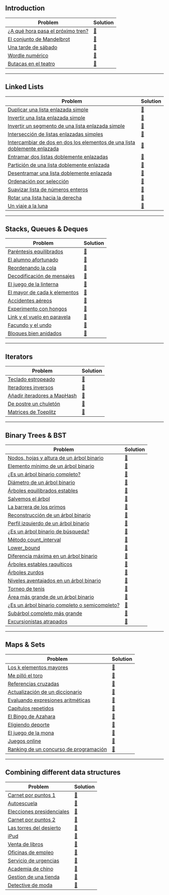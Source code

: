 ## Introduction

| Problem | Solution |
| --- | --- |
| [¿A qué hora pasa el próximo tren?](Enunciados/1._A_que_hora_pasa_el_proximo_tren.pdf) | [🔗 ](Soluciones/1._A_que_hora_pasa_proximo_tren) |
| [El conjunto de Mandelbrot](Enunciados/2._El_conjunto_de_Mandelbrot.pdf) | [🔗 ](Soluciones/2._Conjunto_de_Mandelbrot) |
| [Una tarde de sábado](Enunciados/3._Una_tarde_de_sabado.pdf) | [🔗 ](Soluciones/3._Una_tarde_de_sabado) |
| [Wordle numérico](Enunciados/4._Wordle_numerico.pdf) | [🔗 ](Soluciones/4._Wordle) |
| [Butacas en el teatro](Enunciados/5._Butacas_en_el_teatro.pdf) | [🔗 ](Soluciones/5_Butacas_en_el_teatro.cpp) |

---

## Linked Lists

| Problem | Solution |
| --- | --- |
| [Duplicar una lista enlazada simple](Enunciados/6._Duplicar_una_lista.pdf) | [🔗 ](Soluciones/6_Duplicar_lista_enlazada_simple.cpp) |
| [Invertir una lista enlazada simple](Enunciados/7._Invertir_una_lista_enlazada_simple.pdf) | [🔗 ](Soluciones/7_Invertir_lista_enlazada_simple.cpp) |
| [Invertir un segmento de una lista enlazada simple](Enunciados/8._Invertir_un_segmento_de_una_lista_enlazada_simple.pdf) | [🔗 ](Soluciones/8_Inv_seg_lista_enl_simple.cpp) |
| [Intersección de listas enlazadas simples](Enunciados/9._Interseccion_de_listas_enlazadas_simples.pdf) | [🔗 ](Soluciones/9_Intersec_list_enl_simp.cpp) |
| [Intercambiar de dos en dos los elementos de una lista doblemente enlazada](Enunciados/10._Intercambiar_de_dos_en_dos_los_elementos_de_una_lista_doblemente_enlazada.pdf) | [🔗 ](Soluciones/10_Intercambiar_de_dos_en_dos.cpp) |
| [Entramar dos listas doblemente enlazadas](Enunciados/11._Entramar_dos_listas_doblemente_enlazadas.pdf) | [🔗 ](Soluciones/11_Entramar_2_listas_dob_enl.cpp) |
| [Partición de una lista doblemente enlazada](Enunciados/12._Particion_de_una_lista_doblemente_enlazada.pdf) | [🔗 ](Soluciones/12_Particion_dob_enl_circular.cpp) |
| [Desentramar una lista doblemente enlazada](Enunciados/13._Desentramar_una_lista_doblemente_enlazada.pdf) | [🔗 ](Soluciones/13_Desentramar_lista_enl.cpp) |
| [Ordenación por selección](Enunciados/23._Ordenacion_por_seleccion.pdf) | [🔗 ](Soluciones/23_Ord_por_selec.cpp) |
| [Suavizar lista de números enteros](Enunciados/Extra._Suavizar_lista_de_numeros_enteros.pdf) | [🔗 ](Soluciones/Suavizar_una_list_de_num_ent.cpp) |
| [Rotar una lista hacia la derecha](Enunciados/X14._Rotar_una_lista_hacia_la_derecha.pdf) | [🔗 ](Soluciones/X14_Rot_dcha_lista.cpp) |
| [Un viaje a la luna](Enunciados/32._Un_viaje_a_la_luna.pdf) | [🔗 ](Soluciones/32_Viajando_a_la_luna.cpp) |

---

## Stacks, Queues & Deques

| Problem | Solution |
| --- | --- |
| [Paréntesis equilibrados](Enunciados/14._Parentesis_equilibrados.pdf) | [🔗 ](Soluciones/14_Parentesis_balan.cpp) |
| [El alumno afortunado](Enunciados/15._El_alumno_afortunado.pdf) | [🔗 ](Soluciones/15_El_alumno_afortunado.cpp) |
| [Reordenando la cola](Enunciados/16._Reordenando_la_cola.pdf) | [🔗 ](Soluciones/16_Reordenando_la_cola.cpp) |
| [Decodificación de mensajes](Enunciados/17._Decodificacion_de_mensajes.pdf) | [🔗 ](Soluciones/17_Decodificacion_de_mensajes.cpp) |
| [El juego de la linterna](Enunciados/18._El_juego_de_la_linterna.pdf) | [🔗 ](Soluciones/18_El_juego_de_la_linterna.cpp) |
| [El mayor de cada k elementos](Enunciados/19._El_mayor_de_cada_k_elementos.pdf) | [🔗 ](Soluciones/19_El_mayor_de_cada_k_elementos.cpp) |
| [Accidentes aéreos](Enunciados/20._Accidentes_aereos.pdf) | [🔗 ](Soluciones/20_Accidentes_aereos.cpp) |
| [Experimento con hongos](Enunciados/X6._Experimento_con_hongos.pdf) | [🔗 ](Soluciones/X6_Experimento_con_hongos.cpp) |
| [Link y el vuelo en paravela](Enunciados/Extra._Link_y_el_vuelo_en_paravela.pdf) | [🔗 ](Soluciones/Link_y_el_vuelo_en_paravela.cpp) |
| [Facundo y el undo](Enunciados/Extra._Facundo_y_el_undo.pdf) | [🔗 ](Soluciones/Facundo_y_el_undo.cpp) |
| [Bloques bien anidados](Enunciados/X13.Bloques_bien_anidados.pdf) | [🔗 ](Soluciones/X13_Bloq_anid.cpp) |

---

## Iterators

| Problem | Solution |
| --- | --- |
| [Teclado estropeado](Enunciados/21._Teclado_estropeado.pdf) | [🔗 ](Soluciones/21_Teclado_estropeado.cpp) |
| [Iteradores inversos](Enunciados/22._Iteradores_inversos.pdf) | [🔗 ](Soluciones/22_Its_inv.cpp) |
| [Añadir iteradores a MapHash](Enunciados/45._Anadir_iteradores_a_MapHash.pdf) | [🔗 ](Soluciones/45_Anyadir_its_a_maphash.cpp) |
| [De postre un chuletón](Enunciados/X7._De_postre_un_chuleton.pdf) | [🔗 ](Soluciones/X7_De_postre_un_chuleton.cpp) |
| [Matrices de Toeplitz](Enunciados/Extra._Matrices_de_Toeplitz.pdf) | [🔗 ](Soluciones/Matriz_de_Toeplitz.cpp) |

---

## Binary Trees & BST

| Problem | Solution |
| --- | --- |
| [Nodos, hojas y altura de un árbol binario](Enunciados/24._Nodos_hojas_y_altura_de_un_arbol_binario.pdf) | [🔗 ](Soluciones/24_Nodos_hojas_altura_arb_bin.cpp) |
| [Elemento mínimo de un árbol binario](Enunciados/25._Elemento_minimo_de_un_arbol_binario.pdf) | [🔗 ](Soluciones/25_Min_de_un_arbol_bin.cpp) |
| [¿Es un árbol binario completo?](Enunciados/26._Es_un_arbol_binario_completo_.pdf) | [🔗 ](Soluciones/26_Arb_bin_completo.cpp) |
| [Diámetro de un árbol binario](Enunciados/28._Diametro_de_un_arbol_binario.pdf) | [🔗 ](Soluciones/28_Diametro_de_un_arbol.cpp) |
| [Árboles equilibrados estables](Enunciados/29._Arboles_equilibrados_estables.pdf) | [🔗 ](Soluciones/29_Arb_eq_est.cpp) |
| [Salvemos el árbol](Enunciados/30._Salvemos_el_arbol.pdf) | [🔗 ](Soluciones/30_Salvemos_arbol.cpp) |
| [La barrera de los primos](Enunciados/31._La_barrera_de_los_primos.pdf) | [🔗 ](Soluciones/31_Barrera_de_los_primos.cpp) |
| [Reconstrucción de un árbol binario](Enunciados/33._Reconstruccion_de_un_arbol_binario.pdf) | [🔗 ](Soluciones/33_Reconstruccion_arb_bin.cpp) |
| [Perfil izquierdo de un árbol binario](Enunciados/34._Perfil_izquierdo_de_un_arbol_binario.pdf) | [🔗 ](Soluciones/34_Perfil_izq_arb_bin.cpp) |
| [¿Es un árbol binario de búsqueda?](Enunciados/35._Es_un_arbol_binario_de_busqueda_.pdf) | [🔗 ](Soluciones/35_Es_arb_bin_busqueda.cpp) |
| [Método count_interval](Enunciados/36._Metodo_count_interval.pdf) | [🔗 ](Soluciones/36_Metodo_count_interval.cpp) |
| [Lower_bound](Enunciados/37._Lower_bound.pdf) | [🔗 ](Soluciones/37_Metodo_lower_bound.cpp) |
| [Diferencia máxima en un árbol binario](Enunciados/Extra._Diferencia_maxima_en_un_arbol_binario.pdf) | [🔗 ](Soluciones/Diferencia_max_en_arb_bin.cpp) |
| [Árboles estables raquíticos](Enunciados/Extra._Arboles_estables_raquiticos.pdf) | [🔗 ](Soluciones/Arboles_raquiticos.cpp) |
| [Árboles zurdos](Enunciados/Extra._Arboles_zurdos.pdf) | [🔗 ](Soluciones/Arb_zurdos.cpp) |
| [Niveles aventajados en un árbol binario](Enunciados/Extra._Niveles_aventajados_en_un_arbol_binario.pdf) | [🔗 ](Soluciones/Niveles_aventajados_en_arb_bin.cpp) |
| [Torneo de tenis](Enunciados/X2._Torneo_de_tenis.pdf) | [🔗 ](Soluciones/X2_Torneo_de_tenis.cpp) |
| [Área más grande de un árbol binario](Enunciados/X3._Area_mas_grande_de_un_arbol_binario.pdf) | [🔗 ](Soluciones/X3_Area_mas_grande_en_arb_bin.cpp) |
| [¿Es un árbol binario completo o semicompleto?](Enunciados/X8._Es_un_arbol_binario_completo_o_semicompleto_.pdf) | [🔗 ](Soluciones/X8_Es_arb_bin_comp_o_semicomp.cpp) |
| [Subárbol completo más grande](X10._Subarbol_completo_mas_grande.pdf) | [🔗 ](Soluciones/X10_Subarb_comp_mas_grande.cpp) |
| [Excursionistas atrapados](Enunciados/27._Excursionistas_atrapados.pdf) | [🔗 ](Soluciones/27_Excursionistas_atrapados.cpp) |

---

## Maps & Sets

| Problem | Solution |
| --- | --- |
| [Los k elementos mayores](Enunciados/38._Los_k_elementos_mayores.pdf) | [🔗 ](Soluciones/38_Los_k_elems_mayores.cpp) |
| [Me pilló el toro](Enunciados/39._Me_pillo_el_toro.pdf) | [🔗 ](Soluciones/39_Me_pillo_el_toro.cpp) |
| [Referencias cruzadas](Enunciados/40._Referencias_cruzadas.pdf) | [🔗 ](Soluciones/40_Referencias_cruzadas.cpp) |
| [Actualización de un diccionario](Enunciados/41._Actualizacion_de_un_diccionario.pdf) | [🔗 ](Soluciones/41_Actualizacion_dicc.cpp) |
| [Evaluando expresiones aritméticas](Enunciados/42._Evaluando_expresiones_aritmeticas.pdf) | [🔗 ](Soluciones/42_Evaluando_exp_arit.cpp) |
| [Capítulos repetidos](Enunciados/43._Capitulos_repetidos.pdf) | [🔗 ](Soluciones/43_Capitulos_repetidos.cpp) |
| [El Bingo de Azahara](Enunciados/44._El_Bingo_de_Azahara.pdf) | [🔗 ](Soluciones/44_Bingo_de_Azahara.cpp) |
| [Eligiendo deporte](Enunciados/46._Eligiendo_deporte.pdf) | [🔗 ](Soluciones/46_Eligiendo_deporte.cpp) |
| [El juego de la mona](Enunciados/Extra._El_juego_de_la_mona.pdf) | [🔗 ](Soluciones/Juego_de_la_mona.cpp) |
| [Juegos online](Enunciados/X4._Juegos_online.pdf) | [🔗 ](Soluciones/X4_Juegos_online.cpp) |
| [Ranking de un concurso de programación](Enunciados/X5._Ranking_de_un_concurso_de_programacion.pdf) | [🔗 ](Soluciones/X5_Ranking_concurso_programacion.cpp) |

---

## Combining different data structures

| Problem | Solution  |
| --- | --- |
| [Carnet por puntos 1](Enunciados/47._Carnet_por_puntos_1.pdf) | [🔗 ](Soluciones/47_Carnet_por_ptos.cpp) |
| [Autoescuela](Enunciados/48._Autoescuela.pdf) | [🔗 ](Soluciones/48_Autoescuela.cpp) |
| [Elecciones presidenciales](Enunciados/49._Elecciones_presidenciales.pdf) | [🔗 ](Soluciones/49_Elecciones_presidenciales.cpp) |
| [Carnet por puntos 2](Enunciados/50._Carnet_por_puntos_2.pdf) | [🔗 ](Soluciones/50_Carnet_puntos_2.cpp) |
| [Las torres del desierto](Enunciados/51._Las_torres_del_desierto.pdf) | [🔗 ](Soluciones/51_Torres_desierto.cpp) |
| [iPud](Enunciados/52._iPud.pdf) | [🔗 ](Soluciones/52_iPud.cpp) |
| [Venta de libros](Enunciados/53._Venta_de_libros.pdf) | [🔗 ](Soluciones/53_Ventas_libros_internet.cpp) |
| [Oficinas de empleo](Enunciados/54._Oficinas_de_empleo.pdf) | [🔗 ](Soluciones/54_Oficinas_de_empleo.cpp) |
| [Servicio de urgencias](Enunciados/55._Servicio_de_urgencias.pdf) | [🔗 ](Soluciones/55_Servicio_de_urgencias.cpp) |
| [Academia de chino](Enunciados/X9._Academia_de_chino.pdf) | [🔗 ](Soluciones/X9_ChinoAcademy.cpp) |
| [Gestion de una tienda](Enunciados/X11._Gestion_de_una_tienda.pdf) | [🔗 ](Soluciones/X11_Gestion_de_una_tienda.cpp) |
| [Detective de moda](Enunciados/X12.Detective_de_moda.pdf) | [🔗 ](Soluciones/X12_Detective_de_moda.cpp) |
